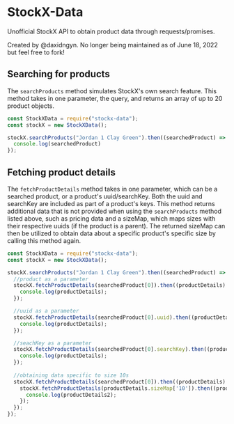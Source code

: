 # StockX-Data
 Unofficial StockX API to obtain product data through requests/promises.
 
 Created by @daxidngyn. No longer being maintained as of June 18, 2022 but feel free to fork!
 
 ## Searching for products
 The `searchProducts` method simulates StockX's own search feature. This method takes in one parameter, the query, and returns an array of up to 20 product objects.
 ```js
const StockXData = require("stockx-data");
const stockX = new StockXData();

 stockX.searchProducts("Jordan 1 Clay Green").then((searchedProduct) => {
   console.log(searchedProduct)
});
 ```
 ## Fetching product details
 The `fetchProductDetails` method takes in one parameter, which can be a searched product, or a product's uuid/searchKey. Both the uuid and searchKey are included as part of a product's keys. This method returns additional data that is not provided when using the `searchProducts` method listed above, such as pricing data and a sizeMap, which maps sizes with their respective uuids (if the product is a parent). The returned sizeMap can then be utilized to obtain data about a specific product's specific size by calling this method again.
 ```js
 const StockXData = require("stockx-data");
const stockX = new StockXData();
 
 stockX.searchProducts("Jordan 1 Clay Green").then((searchedProduct) => {
   //product as a parameter
   stockX.fetchProductDetails(searchedProduct[0]).then((productDetails) => {
     console.log(productDetails);
   });

   //uuid as a parameter
   stockX.fetchProductDetails(searchedProduct[0].uuid).then((productDetails) => {
     console.log(productDetails);
   });

   //seachKey as a parameter
   stockX.fetchProductDetails(searchedProduct[0].searchKey).then((productDetails) => {
     console.log(productDetails);
   });
   
   //obtaining data specific to size 10s
   stockX.fetchProductDetails(searchedProduct[0]).then((productDetails) => {
     stockX.fetchProductDetails(productDetails.sizeMap['10']).then((productDetails2) => {
       console.log(productDetails2);
     });
   });
});
 ```
 
